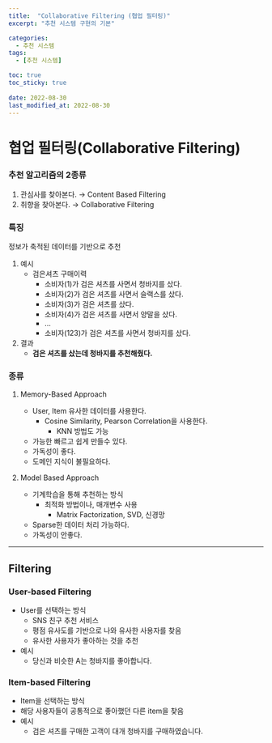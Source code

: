 ```yaml
---
title:  "Collaborative Filtering (협업 필터링)"
excerpt: "추천 시스템 구현의 기본"

categories:
  - 추천 시스템
tags:
  - [추천 시스템]

toc: true
toc_sticky: true
 
date: 2022-08-30
last_modified_at: 2022-08-30
---
```


# 협업 필터링(Collaborative Filtering)

### 추천 알고리즘의 2종류

1. 관심사를 찾아본다. → Content Based Filtering
2. 취향을 찾아본다. → Collaborative Filtering

### 특징

정보가 축적된 데이터를 기반으로 추천

1. 예시 
    - 검은셔츠 구매이력
        - 소비자(1)가 검은 셔츠를 사면서 청바지를 샀다.
        - 소비자(2)가 검은 셔츠를 사면서 슬랙스를 샀다.
        - 소비자(3)가 검은 셔츠를 샀다.
        - 소비자(4)가 검은 셔츠를 사면서 양말을 샀다.
        - …
        - 소비자(123)가 검은 셔츠를 사면서 청바지를 샀다.
2. 결과
    - **검은 셔츠를 샀는데 청바지를 추천해줬다.**
    

### 종류

1. Memory-Based Approach
    - User, Item 유사한 데이터를 사용한다.
        - Cosine Similarity, Pearson Correlation을 사용한다.
            - KNN 방법도 가능
    - 가능한 빠르고 쉽게 만들수 있다.
    - 가독성이 좋다.
    - 도메인 지식이 불필요하다.
    
2. Model Based Approach
    - 기계학습을 통해 추천하는 방식
        - 최적화 방법이나, 매개변수 사용
            - Matrix Factorization, SVD, 신경망
    - Sparse한 데이터 처리 가능하다.
    - 가독성이 안좋다.

---

## Filtering

### User-based Filtering

- User를 선택하는 방식
    - SNS 친구 추천 서비스
    - 평점 유사도를 기반으로 나와 유사한 사용자를 찾음
    - 유사한 사용자가 좋아하는 것을 추천
- 예시
    - 당신과 비슷한 A는 청바지를 좋아합니다.
    

### Item-based Filtering

- Item을 선택하는 방식
- 해당 사용자들이 공통적으로 좋아했던 다른 item을 찾음
- 예시
    - 검은 셔츠를 구매한 고객이 대개 청바지를 구매하였습니다.